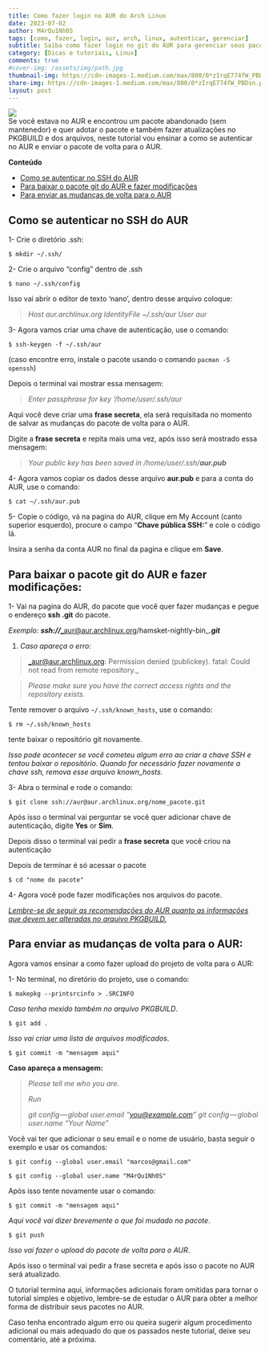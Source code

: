 ```yaml
---
title: Como fazer login no AUR do Arch Linux
date: 2023-07-02
author: M4rQu1Nh0S
tags: [como, fazer, login, aur, arch, linux, autenticar, gerenciar]
subtitle: Saiba como fazer login no git do AUR para gerenciar seus pacotes
category: [Dicas e tutoriais, Linux]
comments: true
#cover-img: /assets/img/path.jpg
thumbnail-img: https://cdn-images-1.medium.com/max/800/0*zIrqE774fW_PBDsn.png
share-img: https://cdn-images-1.medium.com/max/800/0*zIrqE774fW_PBDsn.png
layout: post
---
```


![](https://cdn-images-1.medium.com/max/800/0*zIrqE774fW_PBDsn.png)<br/>
Se você estava no AUR e encontrou um pacote abandonado (sem mantenedor) e quer adotar o pacote e também fazer atualizações no PKGBUILD e dos arquivos, neste tutorial vou ensinar a como se autenticar no AUR e enviar o pacote de volta para o AUR.

**Conteúdo**

- [Como se autenticar no SSH do AUR](#como-se-autenticar-no-ssh-do-aur)
- [Para baixar o pacote git do AUR e fazer modificações](#para-baixar-o-pacote-git-do-aur-e-fazer-modificações)
- [Para enviar as mudanças de volta para o AUR](#para-enviar-as-mudanças-de-volta-para-o-aur)

## Como se autenticar no SSH do AUR

1- Crie o diretório .ssh:

	$ mkdir ~/.ssh/

2- Crie o arquivo “config” dentro de .ssh

	$ nano ~/.ssh/config

Isso vai abrir o editor de texto ‘nano’, dentro desse arquivo coloque:

> _Host aur.archlinux.org
> IdentityFile ~/.ssh/aur
> User aur_

3- Agora vamos criar uma chave de autenticação, use o comando:

	$ ssh-keygen -f ~/.ssh/aur

(caso encontre erro, instale o pacote usando o comando `pacman -S openssh`)

Depois o terminal vai mostrar essa mensagem:

> _Enter passphrase for key ‘/home/user/.ssh/aur_

Aqui você deve criar uma **frase secreta**, ela será requisitada no momento de salvar as mudanças do pacote de volta para o AUR.

Digite a **frase secreta** e repita mais uma vez, após isso será mostrado essa mensagem:

> _Your public key has been saved in /home/user/.ssh/_**_aur.pub_**

4- Agora vamos copiar os dados desse arquivo **aur.pub** e para a conta do AUR, use o comando:

	$ cat ~/.ssh/aur.pub

5- Copie o código, vá na pagina do AUR, clique em My Account (canto superior esquerdo), procure o campo “**Chave pública SSH:**” e cole o código lá.

Insira a senha da conta AUR no final da pagina e clique em **Save**.

## Para baixar o pacote git do AUR e fazer modificações:

1- Vai na pagina do AUR, do pacote que você quer fazer mudanças e pegue o endereço **ssh .git** do pacote.

_Exemplo:_ **_ssh://_**_aur@aur.archlinux.org/hamsket-nightly-bin_**_.git_**

1.  _Caso apareça o erro:_

> _aur@aur.archlinux.org: Permission denied (publickey).
> fatal: Could not read from remote repository._

> _Please make sure you have the correct access rights
> and the repository exists._

Tente remover o arquivo `~/.ssh/known_hosts`, use o comando:

	$ rm ~/.ssh/known_hosts

tente baixar o repositório git novamente.

_Isso pode acontecer se você cometeu algum erro ao criar a chave SSH e tentou baixar o repositório. Quando for necessário fazer novamente a chave ssh, remova esse arquivo known_hosts._

3- Abra o terminal e rode o comando:

	$ git clone ssh://aur@aur.archlinux.org/nome_pacote.git

Após isso o terminal vai perguntar se você quer adicionar chave de autenticação, digite **Yes** or **Sim**.

Depois disso o terminal vai pedir a **frase secreta** que você criou na autenticação

Depois de terminar é só acessar o pacote

	$ cd "nome do pacote"

4- Agora você pode fazer modificações nos arquivos do pacote.

[_Lembre-se de seguir as recomendações do AUR quanto as informações que devem ser alteradas no arquivo PKGBUILD._](https://wiki.archlinux.org/title/AUR_submission_guidelines)

## Para enviar as mudanças de volta para o AUR:

Agora vamos ensinar a como fazer upload do projeto de volta para o AUR:

1- No terminal, no diretório do projeto, use o comando:

	$ makepkg --printsrcinfo > .SRCINFO

_Caso tenha mexido também no arquivo PKGBUILD_.

	$ git add .

_Isso vai criar uma lista de arquivos modificados_.

	$ git commit -m "mensagem aqui"

**Caso apareça a mensagem:**

> _Please tell me who you are._
>
> _Run_
>
> _git config — global user.email “you@example.com”
> git config — global user.name “Your Name”_

Você vai ter que adicionar o seu email e o nome de usuário, basta seguir o exemplo e usar os comandos:

	$ git config --global user.email "marcos@gmail.com"

	$ git config --global user.name "M4rQu1Nh0S"

Após isso tente novamente usar o comando:

	$ git commit -m "mensagem aqui"

_Aqui você vai dizer brevemente o que foi mudado no pacote_.

	$ git push

_Isso vai fazer o upload do pacote de volta para o AUR_.

Após isso o terminal vai pedir a frase secreta e após isso o pacote no AUR será atualizado.

O tutorial termina aqui, informações adicionais foram omitidas para tornar o tutorial simples e objetivo, lembre-se de estudar o AUR para obter a melhor forma de distribuir seus pacotes no AUR.

Caso tenha encontrado algum erro ou queira sugerir algum procedimento adicional ou mais adequado do que os passados neste tutorial, deixe seu comentário, até a próxima.
